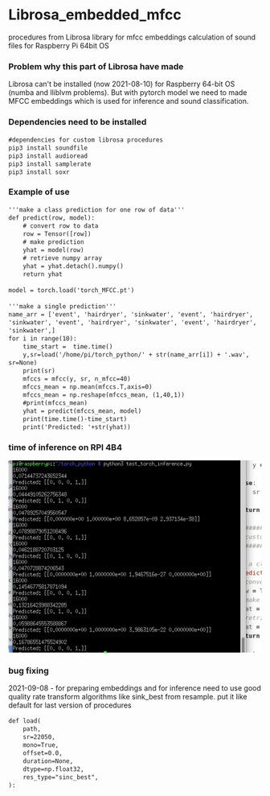 # Librosa_embedded_mfcc
procedures from Librosa library for mfcc embeddings calculation of sound files for Raspberry Pi 64bit OS

### Problem why this part of Librosa have made
Librosa can't be installed (now 2021-08-10) for Raspberry 64-bit OS (numba and lliblvm problems).
But with pytorch model  we need to made MFCC embeddings which is used for inference and sound classification.

### Dependencies need to be installed
```
#dependencies for custom librosa procedures
pip3 install soundfile
pip3 install audioread
pip3 install samplerate
pip3 install soxr
```

### Example of use
```
'''make a class prediction for one row of data'''
def predict(row, model):
    # convert row to data
    row = Tensor([row])
    # make prediction
    yhat = model(row)
    # retrieve numpy array
    yhat = yhat.detach().numpy()
    return yhat

model = torch.load('torch_MFCC.pt')

'''make a single prediction'''
name_arr = ['event', 'hairdryer', 'sinkwater', 'event', 'hairdryer', 'sinkwater', 'event', 'hairdryer', 'sinkwater', 'event', 'hairdryer', 'sinkwater',]
for i in range(10):
    time_start =  time.time()
    y,sr=load('/home/pi/torch_python/' + str(name_arr[i]) + '.wav', sr=None)
    print(sr)
    mfccs = mfcc(y, sr, n_mfcc=40)
    mfccs_mean = np.mean(mfccs.T,axis=0)
    mfccs_mean = np.reshape(mfccs_mean, (1,40,1))
    #print(mfccs_mean)
    yhat = predict(mfccs_mean, model)
    print(time.time()-time_start)
    print('Predicted: '+str(yhat))
```

### time of inference on RPI 4B4
![alt text](https://github.com/toborobot/Librosa_embedded_mfcc/blob/main/20210910RPI4B4_pytorch_test_inference_time.png)

### bug fixing 

2021-09-08 - for preparing embeddings and for inference need to use good quality rate transform algorithms like sink_best from resample. put it like default for last version of procedures
```
def load(
    path,
    sr=22050,
    mono=True,
    offset=0.0,
    duration=None,
    dtype=np.float32,
    res_type="sinc_best",
):
```
